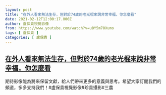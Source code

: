 ```yaml
---
layout: post
title: "在外人看來無法生存，但對於74歲的老光棍來說非常幸福，你怎麼看"
date: 2021-02-12T12:00:17.000Z
author: 盧保貴視覺影像
from: https://www.youtube.com/watch?v=u8Y5m7OXumo
tags: [ 盧保貴 ]
categories: [ 盧保貴 ]
---
```

<!--1613131217000-->
[在外人看來無法生存，但對於74歲的老光棍來說非常幸福，你怎麼看](https://www.youtube.com/watch?v=u8Y5m7OXumo)
------

<div>
期待影像能為將來保留文獻，給人們帶來更多的意義與思考。希望大家訂閱我們的頻道，多多支持我們！#盧保貴視覺影像#珍貴攝影#三農
</div>

